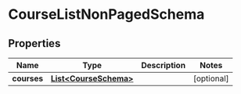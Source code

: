 
# CourseListNonPagedSchema

## Properties
Name | Type | Description | Notes
------------ | ------------- | ------------- | -------------
**courses** | [**List&lt;CourseSchema&gt;**](CourseSchema.md) |  |  [optional]



